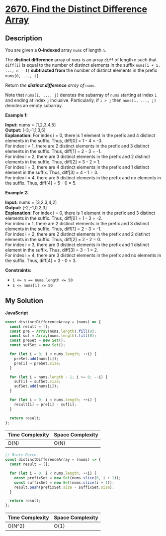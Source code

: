# [2670. Find the Distinct Difference Array](https://leetcode.com/problems/find-the-distinct-difference-array)

## Description

You are given a **0-indexed** array `nums` of length `n`.

The **distinct difference** array of `nums` is an array `diff` of length `n` such that `diff[i]` is equal to the number of distinct elements in the suffix `nums[i + 1, ..., n - 1]` **subtracted from** the number of distinct elements in the prefix `nums[0, ..., i]`.

Return _the **distinct difference** array of_ `nums`.

Note that `nums[i, ..., j]` denotes the subarray of `nums` starting at index `i` and ending at index `j` inclusive. Particularly, if `i > j` then `nums[i, ..., j]` denotes an empty subarray.

**Example 1:**

**Input:** nums = \[1,2,3,4,5\]  
**Output:** \[-3,-1,1,3,5\]  
**Explanation:** For index i = 0, there is 1 element in the prefix and 4 distinct elements in the suffix. Thus, diff\[0\] = 1 - 4 = -3.  
For index i = 1, there are 2 distinct elements in the prefix and 3 distinct elements in the suffix. Thus, diff\[1\] = 2 - 3 = -1.  
For index i = 2, there are 3 distinct elements in the prefix and 2 distinct elements in the suffix. Thus, diff\[2\] = 3 - 2 = 1.  
For index i = 3, there are 4 distinct elements in the prefix and 1 distinct element in the suffix. Thus, diff\[3\] = 4 - 1 = 3.  
For index i = 4, there are 5 distinct elements in the prefix and no elements in the suffix. Thus, diff\[4\] = 5 - 0 = 5.

**Example 2:**

**Input:** nums = \[3,2,3,4,2\]  
**Output:** \[-2,-1,0,2,3\]  
**Explanation:** For index i = 0, there is 1 element in the prefix and 3 distinct elements in the suffix. Thus, diff\[0\] = 1 - 3 = -2.  
For index i = 1, there are 2 distinct elements in the prefix and 3 distinct elements in the suffix. Thus, diff\[1\] = 2 - 3 = -1.  
For index i = 2, there are 2 distinct elements in the prefix and 2 distinct elements in the suffix. Thus, diff\[2\] = 2 - 2 = 0.  
For index i = 3, there are 3 distinct elements in the prefix and 1 distinct element in the suffix. Thus, diff\[3\] = 3 - 1 = 2.  
For index i = 4, there are 3 distinct elements in the prefix and no elements in the suffix. Thus, diff\[4\] = 3 - 0 = 3.

**Constraints:**

- `1 <= n == nums.length <= 50`
- `1 <= nums[i] <= 50`

## My Solution

**JavaScript**

```js
const distinctDifferenceArray = (nums) => {
  const result = [];
  const pre = Array(nums.length).fill(0);
  const suf = Array(nums.length).fill(0);
  const preSet = new Set();
  const sufSet = new Set();

  for (let i = 0; i < nums.length; ++i) {
    preSet.add(nums[i]);
    pre[i] = preSet.size;
  }

  for (let i = nums.length - 1; i >= 0; --i) {
    suf[i] = sufSet.size;
    sufSet.add(nums[i]);
  }

  for (let i = 0; i < nums.length; ++i) {
    result[i] = pre[i] - suf[i];
  }

  return result;
};
```

| Time Complexity | Space Complexity |
| --------------- | ---------------- |
| O(N)            | O(N)             |

```js
// Brute-Force
const distinctDifferenceArray = (nums) => {
  const result = [];

  for (let i = 0; i < nums.length; ++i) {
    const prefixSet = new Set(nums.slice(0, i + 1));
    const suffixSet = new Set(nums.slice(i + 1));
    result.push(prefixSet.size - suffixSet.size);
  }

  return result;
};
```

| Time Complexity | Space Complexity |
| --------------- | ---------------- |
| O(N^2)          | O(1)             |
